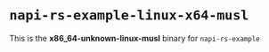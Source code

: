 # `napi-rs-example-linux-x64-musl`

This is the **x86_64-unknown-linux-musl** binary for `napi-rs-example`
